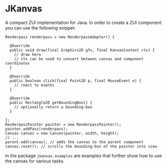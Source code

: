 JKanvas
=======

A compact ZUI implementation for Java.
In order to create a ZUI component you can use the following snippet:

```
Renderpass renderpass = new RenderpassAdapter() {

  @Override
  public void draw(final Graphics2D gfx, final KanvasContext ctx) {
    // draw here
    // ctx can be used to convert between canvas and component coordinates
  }

  @Override
  public boolean click(final Point2D p, final MouseEvent e) {
    // react to events
  }

  @Override
  public Rectangle2D getBoundingBox() {
    // optionally return a bounding-box
  }

};
RenderpassPainter painter = new RenderpassPainter();
painter.addPass(renderpass);
Canvas canvas = new Canvas(painter, width, height);
// ...
parent.add(canvas); // adds the canvas to the parent component
canvas.reset(); // scrolls the bounding-box of the painter into view
```

In the package `jkanvas.examples` are examples that further show
how to use the canvas for various tasks.
